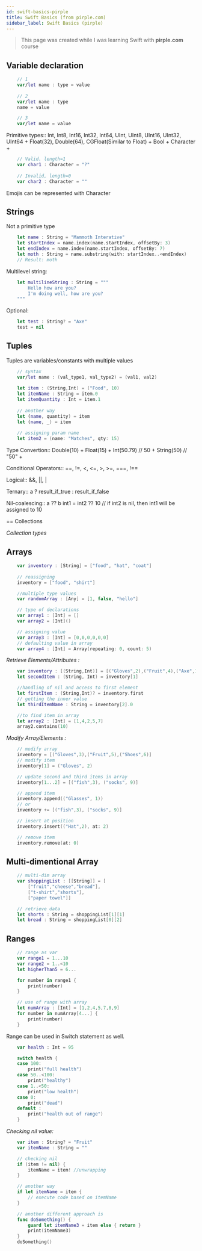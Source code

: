 ```yaml
---
id: swift-basics-pirple
title: Swift Basics (from pirple.com)
sidebar_label: Swift Basics (pirple)
---
```


> This page was created while I was learning Swift with **pirple.com** course

## Variable declaration
```swift
    // 1
    var/let name : type = value
    
    // 2
    var/let name : type
    name = value

    // 3
    var/let name = value
```

Primitive types::
Int, Int8, Int16, Int32, Int64, UInt, UInt8, UInt16, UInt32, UInt64 +
Float(32), Double(64), CGFloat(Similar to Float) +
Bool +
Character +

```swift
    // Valid. length=1
    var char1 : Character = "?" 
     
    // Invalid, length=0  
    var char2 : Character = ""
```

Emojis can be represented with Character

## Strings

Not a primitive type
```swift
    let name : String = "Mammoth Interative"
    let startIndex = name.index(name.startIndex, offsetBy: 3)
    let endIndex = name.index(name.startIndex, offsetBy: 7)
    let moth : String = name.substring(with: startIndex..<endIndex)  
    // Result: moth
```

Multilevel string:
```swift
    let multilineString : String = """
        Hello how are you?
        I'm doing well, how are you?
    """
```

Optional:
```swift
    let test : String? = "Axe"
    test = nil
```

## Tuples

Tuples are variables/constants with multiple values
```swift
    // syntax
    var/let name : (val_type1, val_type2) = (val1, val2)
    
    let item : (String,Int) = ("Food", 10)
    let itemName : String = item.0
    let itemQuantity : Int = item.1
    
    // another way
    let (name, quantity) = item
    let (name, _) = item
    
    // assigning param name 
    let item2 = (name: "Matches", qty: 15)
```

Type Convertion::
Double(10) +
Float(15) +
Int(50.79) // 50 +
String(50) // "50" +

Conditional Operators::
==, !=, <, <=, >, >=, ===, !==

Logical::
&&, ||, |

Ternary::
a ? result_if_true : result_if_false

Nil-coalescing::
a ?? b
int1 = int2 ?? 10 // if int2 is nil, then int1 will be assigned to 10

== Collections

*Collection types*

## Arrays 
```swift
    var inventory : [String] = ["food", "hat", "coat"]
    
    // reassigning
    inventory = ["food", "shirt"]

    //multiple type values
    var randomArray : [Any] = [1, false, "hello"]

    // type of declarations
    var array1 : [Int] = []
    var array2 = [Int]()

    // assigning value
    var array3 : [Int] = [0,0,0,0,0,0]
    // defaulting value in array
    var array4 : [Int] = Array(repeating: 0, count: 5)

```

*Retrieve Elements/Attributes :*

```swift
    var inventory : [(String,Int)] = [("Gloves",2),("Fruit",4),("Axe",1)]
    let secondItem : (String, Int) = inventory[1]

    //handling of nil and access to first element
    let firstItem : (String,Int)? = inventory.first
    // getting the inner value
    let thirdItemName : String = inventory[2].0

    //to find item in array
    let array2 : [Int] = [1,4,2,5,7]
    array2.contains(10)
```

*Modify Array/Elements :*

```swift
    // modify array
    inventory = [("Gloves",3),("Fruit",5),("Shoes",6)]
    // modify item
    inventory[1] = ("Gloves", 2)

    // update second and third items in array
    inventory[1...2] = [("fish",3), ("socks", 9)]

    // append item
    inventory.append(("Glasses", 1))
    // or
    inventory += [("fish",3), ("socks", 9)]

    // insert at position
    inventory.insert(("Hat",2), at: 2)

    // remove item
    inventory.remove(at: 0)

```


## Multi-dimentional Array

```swift
    // multi-dim array
    var shoppingList : [[String]] = [
        ["fruit","cheese","bread"],
        ["t-shirt","shorts"],
        ["paper towel"]]

    // retrieve data
    let shorts : String = shoppingList[1][1]
    let bread : String = shoppingList[0][2]
```

## Ranges
```swift
    // range as var
    var range1 = 1...10
    var range2 = 1..<10
    let higherThan5 = 6...

    for number in range1 {
        print(number)
    }

    // use of range with array
    let numArray : [Int] = [1,2,4,5,7,8,9]
    for number in numArray[4...] {
        print(number)
    }
```

Range can be used in Switch statement as well.
```swift
    var health : Int = 95

    switch health {
    case 100:
        print("full health")
    case 50..<100:
        print("healthy")
    case 1..<50:
        print("low health")
    case 0:
        print("dead")
    default :
        print("health out of range")
    }
```

*Checking nil value:*
```swift
    var item : String? = "Fruit"
    var itemName : String = ""

    // checking nil
    if (item != nil) {
        itemName = item! //unwrapping
    }

    // another way
    if let itemName = item {
        // execute code based on itemName
    }

    // another different approach is
    func doSomething() {
        guard let itemName3 = item else { return }
        print(itemName3)
    }
    doSomething()

```
